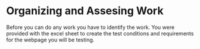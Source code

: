 # Organizing and Assesing Work
Before you can do any work you have to identify the work. You were provided with the excel sheet to create the test conditions and requirements for the webpage you will be testing. 
